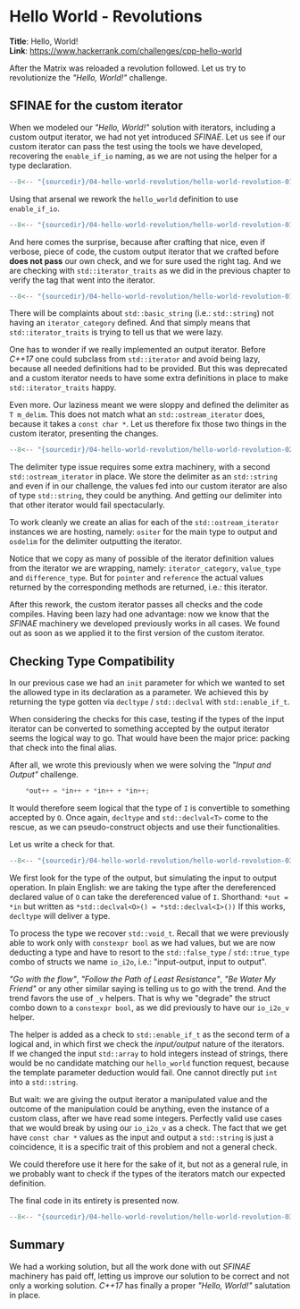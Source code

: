 # Hello World - Revolutions

**Title**: Hello, World!\
**Link**: <https://www.hackerrank.com/challenges/cpp-hello-world> 

After the Matrix was reloaded a revolution followed. Let us try to revolutionize the *"Hello, World!"* challenge.

## SFINAE for the custom iterator

When we modeled our *"Hello, World!"* solution with iterators, including a custom output iterator, we had not yet introduced *SFINAE*. Let us see if our custom iterator can pass the test using the tools we have developed, recovering the `enable_if_io` naming, as we are not using the helper for a type declaration.

```cpp title
--8<-- "{sourcedir}/04-hello-world-revolution/hello-world-revolution-01.cpp:38:52"
```

Using that arsenal we rework the `hello_world` definition to use `enable_if_io`.

```cpp title
--8<-- "{sourcedir}/04-hello-world-revolution/hello-world-revolution-01.cpp:54:58"
```

And here comes the surprise, because after crafting that nice, even if verbose, piece of code, the custom output iterator that we crafted before **does not pass** our own check, and we for sure used the right tag. And we are checking with `std::iterator_traits` as we did in the previous chapter to verify the tag that went into the iterator.

```cpp title
--8<-- "{sourcedir}/04-hello-world-revolution/hello-world-revolution-01.cpp:15:15"
```

There will be complaints about `std::basic_string` (i.e.: `std::string`) not having an `iterator_category` defined. And that simply means that `std::iterator_traits` is trying to tell us that we were lazy.

One has to wonder if we really implemented an output iterator. Before *C++17* one could subclass from `std::iterator` and avoid being lazy, because all needed definitions had to be provided. But this was deprecated and a custom iterator needs to have some extra definitions in place to make `std::iterator_traits` happy.

Even more. Our laziness meant we were sloppy and defined the delimiter as `T m_delim`. This does not match what an `std::ostream_iterator` does, because it takes a `const char *`. Let us therefore fix those two things in the custom iterator, presenting the changes.

```cpp title
--8<-- "{sourcedir}/04-hello-world-revolution/hello-world-revolution-02.cpp:7:23"
```

The delimiter type issue requires some extra machinery, with a second `std::ostream_iterator` in place. We store the delimiter as an `std::string` and even if in our challenge, the values fed into our custom iterator are also of type `std::string`, they could be anything. And getting our delimiter into that other iterator would fail spectacularly.

To work cleanly we create an alias for each of the `std::ostream_iterator` instances we are hosting, namely: `ositer` for the main type to output and `osdelim` for the delimiter outputting the iterator.

Notice that we copy as many of possible of the iterator definition values from the iterator we are wrapping, namely: `iterator_category`, `value_type` and `difference_type`. But for `pointer` and `reference` the actual values returned by the corresponding methods are returned, i.e.: this iterator.

After this rework, the custom iterator passes all checks and the code compiles. Having been lazy had one advantage: now we know that the *SFINAE* machinery we developed previously works in all cases. We found out as soon as we applied it to the first version of the custom iterator.

## Checking Type Compatibility

In our previous case we had an `init` parameter for which we wanted to set the allowed type in its declaration as a parameter. We achieved this by returning the type gotten via `decltype` / `std::declval` with `std::enable_if_t`.

When considering the checks for this case, testing if the types of the input iterator can be converted to something accepted by the output iterator seems the logical way to go. That would have been the major price: packing that check into the final alias.

After all, we wrote this previously when we were solving the *"Input and Output"* challenge.

```cpp
    *out++ = *in++ + *in++ + *in++;
```

It would therefore seem logical that the type of `I` is convertible to something accepted by `O`. Once again, `decltype` and `std::declval<T>` come to the rescue, as we can pseudo-construct objects and use their functionalities.

Let us write a check for that.

```cpp title
--8<-- "{sourcedir}/04-hello-world-revolution/hello-world-revolution-03.cpp:64:75"
```

We first look for the type of the output, but simulating the input to output operation. In plain English: we are taking the type after the dereferenced declared value of `O` can take the dereferenced value of `I`. Shorthand: `*out = *in` but written as `*std::declval<O>() = *std::declval<I>())` If this works, `decltype` will deliver a type.

To process the type we recover `std::void_t`. Recall that we were previously able to work only with `constexpr bool` as we had values, but we are now deducting a type and have to resort to the `std::false_type` / `std::true_type` combo of structs we name `io_i2o`, i.e.: "input-output, input to output".

*"Go with the flow"*, *"Follow the Path of Least Resistance"*, *"Be Water My Friend"* or any other similar saying is telling us to go with the trend. And the trend favors the use of `_v` helpers. That is why we "degrade" the struct combo down to a `constexpr bool`, as we did previously to have our `io_i2o_v` helper.

The helper is added as a check to `std::enable_if_t` as the second term of a logical and, in which first we check the *input/output* nature of the iterators. If we changed the input `std::array` to hold integers instead of strings, there would be no candidate matching our `hello_world` function request, because the template parameter deduction would fail. One cannot directly put `int` into a `std::string`.

But wait: we are giving the output iterator a manipulated value and the outcome of the manipulation could be anything, even the instance of a custom class, after we have read some integers. Perfectly valid use cases that we would break by using our `io_i2o_v` as a check. The fact that we get have `const char *` values as the input and output a `std::string` is just a coincidence, it is a specific trait of this problem and not a general check.

We could therefore use it here for the sake of it, but not as a general rule, in we probably want to check if the types of the iterators match our expected definition.

The final code in its entirety is presented now.

```cpp title
--8<-- "{sourcedir}/04-hello-world-revolution/hello-world-revolution-03.cpp"
```

## Summary

We had a working solution, but all the work done with out *SFINAE* machinery has paid off, letting us improve our solution to be correct and not only a working solution. *C++17* has finally a proper *"Hello, World!"* salutation in place.
